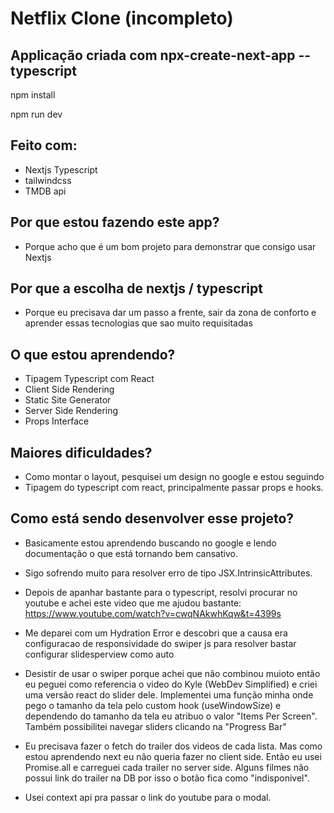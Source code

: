 # Netflix Clone (incompleto)

## Applicação criada com npx-create-next-app --typescript

npm install  

npm run dev

## Feito com:

- Nextjs Typescript
- tailwindcss
- TMDB api

## Por que estou fazendo este app?

- Porque acho que é um bom projeto para demonstrar que consigo usar Nextjs

## Por que a escolha de nextjs / typescript

- Porque eu precisava dar um passo a frente, sair da zona de conforto
  e aprender essas tecnologias que sao muito requisitadas

## O que estou aprendendo?

- Tipagem Typescript com React
- Client Side Rendering
- Static Site Generator
- Server Side Rendering
- Props Interface

## Maiores dificuldades?

- Como montar o layout, pesquisei um design no google e estou seguindo
- Tipagem do typescript com react, principalmente passar props e hooks.

## Como está sendo desenvolver esse projeto?

- Basicamente estou aprendendo buscando no google e lendo documentação o que está tornando bem cansativo.

- Sigo sofrendo muito para resolver erro de tipo JSX.IntrinsicAttributes.

- Depois de apanhar bastante para o typescript, resolvi procurar no youtube e achei este video que me ajudou bastante:
  https://www.youtube.com/watch?v=cwqNAkwhKqw&t=4399s
- Me deparei com um Hydration Error e descobri que a causa era configuracao de responsividade do swiper js
  para resolver bastar configurar slidesperview como auto

- Desistir de usar o swiper porque achei que não combinou muioto então eu peguei como referencia o video do Kyle (WebDev Simplified) e criei uma versão react do slider dele. Implementei uma função minha onde pego o tamanho da tela pelo custom hook (useWindowSize) e dependendo do tamanho da tela eu atribuo o valor "Items Per Screen". Também possibilitei navegar sliders clicando na "Progress Bar"

- Eu precisava fazer o fetch do trailer dos videos de cada lista. Mas como estou aprendendo next eu não queria fazer no client side. Então eu usei Promise.all e carreguei cada trailer no server side. Alguns filmes não possui link do trailer na DB por isso o botão fica como "indisponivel".

- Usei context api pra passar o link do youtube para o modal.
